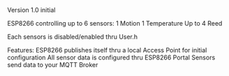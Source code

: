 Version
  1.0 initial

ESP8266 controlling up to 6 sensors:
  1 Motion
  1 Temperature
  Up to 4 Reed

Each sensors is disabled/enabled thru User.h

Features:
  ESP8266 publishes itself thru a local Access Point for initial configuration
  All sensor data is configured thru ESP8266 Portal
  Sensors send data to your MQTT Broker
